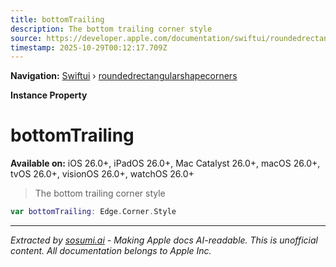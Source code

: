 ```yaml
---
title: bottomTrailing
description: The bottom trailing corner style
source: https://developer.apple.com/documentation/swiftui/roundedrectangularshapecorners/bottomtrailing
timestamp: 2025-10-29T00:12:17.709Z
---
```


**Navigation:** [Swiftui](/documentation/swiftui) › [roundedrectangularshapecorners](/documentation/swiftui/roundedrectangularshapecorners)

**Instance Property**

# bottomTrailing

**Available on:** iOS 26.0+, iPadOS 26.0+, Mac Catalyst 26.0+, macOS 26.0+, tvOS 26.0+, visionOS 26.0+, watchOS 26.0+

> The bottom trailing corner style

```swift
var bottomTrailing: Edge.Corner.Style
```

---

*Extracted by [sosumi.ai](https://sosumi.ai) - Making Apple docs AI-readable.*
*This is unofficial content. All documentation belongs to Apple Inc.*
